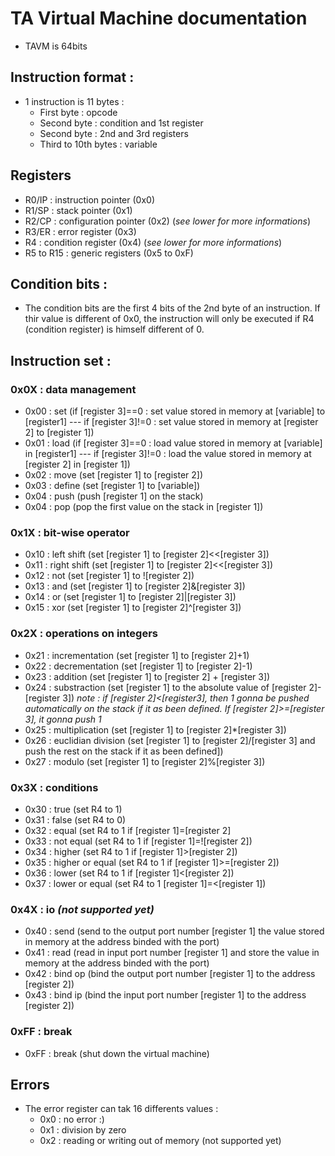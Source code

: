 # TA Virtual Machine documentation
* TAVM is 64bits


## Instruction format :
* 1 instruction is 11 bytes :
	* First byte : opcode
	* Second byte : condition and 1st register
	* Second byte : 2nd and 3rd registers
	* Third to 10th bytes : variable

## Registers
* R0/IP : instruction pointer (0x0)
* R1/SP : stack pointer (0x1)
* R2/CP : configuration pointer (0x2) (*see lower for more informations*)
* R3/ER : error register (0x3)
* R4 : condition register (0x4) (*see lower for more informations*)
* R5 to R15 : generic registers (0x5 to 0xF)

## Condition bits :
* The condition bits are the first 4 bits of the 2nd byte of an instruction. If thir value is different of 0x0, the instruction will only be executed if R4 (condition register) is himself different of 0.

## Instruction set :

### 0x0X : data management 
* 0x00 : set (if [register 3]==0 : set value stored in memory at [variable] to [register1] --- if [register 3]!=0 : set value stored in memory at [register 2] to [register 1])
* 0x01 : load (if [register 3]==0 : load value stored in memory at [variable] in [register1] --- if [register 3]!=0 : load the value stored in memory at [register 2] in [register 1])
* 0x02 : move (set [register 1] to [register 2])
* 0x03 : define (set [register 1] to [variable])
* 0x04 : push (push [register 1] on the stack)
* 0x04 : pop (pop the first value on the stack in [register 1])

### 0x1X : bit-wise operator
* 0x10 : left shift (set [register 1] to [register 2]<<[register 3])
* 0x11 : right shift (set [register 1] to [register 2]<<[register 3])
* 0x12 : not (set [register 1] to ![register 2])
* 0x13 : and (set [register 1] to [register 2]&[register 3])
* 0x14 : or (set [register 1] to [register 2]|[register 3])
* 0x15 : xor (set [register 1] to [register 2]^[register 3])

### 0x2X : operations on integers
* 0x21 : incrementation (set [register 1] to [register 2]+1)
* 0x22 : decrementation (set [register 1] to [register 2]-1)
* 0x23 : addition (set [register 1] to [register 2] + [register 3])
* 0x24 : substraction (set [register 1] to the absolute value of [register 2]-[register 3]) *note : if [register 2]<[register3], then 1 gonna be pushed automatically on the stack if it as been defined. If [register 2]>=[register 3], it gonna push 1*
* 0x25 : multiplication (set [register 1] to [register 2]*[register 3])
* 0x26 : euclidian division (set [register 1] to [register 2]/[register 3] and push the rest on the stack if it as been defined])
* 0x27 : modulo (set [register 1] to [register 2]%[register 3])

### 0x3X : conditions
* 0x30 : true (set R4 to 1)
* 0x31 : false (set R4 to 0)
* 0x32 : equal (set R4 to 1 if [register 1]=[register 2]
* 0x33 : not equal (set R4 to 1 if [register 1]=![register 2])
* 0x34 : higher (set R4 to 1 if [register 1]>[register 2])
* 0x35 : higher or equal (set R4 to 1 if [register 1]>=[register 2])
* 0x36 : lower (set R4 to 1 if [register 1]<[register 2])
* 0x37 : lower or equal (set R4 to 1 [register 1]=<[register 1])

### 0x4X : io *(not supported yet)*
* 0x40 : send (send to the output port number [register 1] the value stored in memory at the address binded with the port)
* 0x41 : read (read in input port number [register 1] and store the value in memory at the address binded with the port)
* 0x42 : bind op (bind the output port number [register 1] to the address [register 2])
* 0x43 : bind ip (bind the input port number [register 1] to the address [register 2])

### 0xFF : break
* 0xFF : break (shut down the virtual machine)

## Errors 
* The error register can tak 16 differents values :
	* 0x0 : no error :)
	* 0x1 : division by zero
	* 0x2 : reading or writing out of memory (not supported yet)
